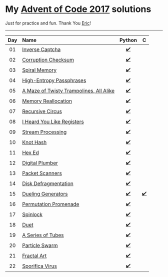 # My [Advent of Code 2017](http://adventofcode.com/2017) solutions
Just for practice and fun. Thank You [Eric](http://was.tl/)!

---

| Day     | Name                                                    | Python                         | C                            |
|:-------:|:--------------------------------------------------------|:------------------------------:|:----------------------------:|
| 01      | [Inverse Captcha][day01]                                | [:heavy_check_mark:][py01]     |                              |
| 02      | [Corruption Checksum][day02]                            | [:heavy_check_mark:][py02]     |                              |
| 03      | [Spiral Memory][day03]                                  | [:heavy_check_mark:][py03]     |                              |
| 04      | [High-Entropy Passphrases][day04]                       | [:heavy_check_mark:][py04]     |                              |
| 05      | [A Maze of Twisty Trampolines, All Alike][day05]        | [:heavy_check_mark:][py05]     |                              |
| 06      | [Memory Reallocation][day06]                            | [:heavy_check_mark:][py06]     |                              |
| 07      | [Recursive Circus][day07]                               | [:heavy_check_mark:][py07]     |                              |
| 08      | [I Heard You Like Registers][day08]                     | [:heavy_check_mark:][py08]     |                              |
| 09      | [Stream Processing][day09]                              | [:heavy_check_mark:][py09]     |                              |
| 10      | [Knot Hash][day10]                                      | [:heavy_check_mark:][py10]     |                              |
| 11      | [Hex Ed][day11]                                         | [:heavy_check_mark:][py11]     |                              |
| 12      | [Digital Plumber][day12]                                | [:heavy_check_mark:][py12]     |                              |
| 13      | [Packet Scanners][day13]                                | [:heavy_check_mark:][py13]     |                              |
| 14      | [Disk Defragmentation][day14]                           | [:heavy_check_mark:][py14]     |                              |
| 15      | [Dueling Generators][day15]                             | [:heavy_check_mark:][py15]     | [:heavy_check_mark:][c15]    |
| 16      | [Permutation Promenade][day16]                          | [:heavy_check_mark:][py16]     |                              |
| 17      | [Spinlock][day17]                                       | [:heavy_check_mark:][py17]     |                              |
| 18      | [Duet][day18]                                           | [:heavy_check_mark:][py18]     |                              |
| 19      | [A Series of Tubes][day19]                              | [:heavy_check_mark:][py19]     |                              |
| 20      | [Particle Swarm][day20]                                 | [:heavy_check_mark:][py20]     |                              |
| 21      | [Fractal Art][day21]                                    | [:heavy_check_mark:][py21]     |                              |
| 22      | [Sporifica Virus][day22]                                | [:heavy_check_mark:][py22]     |                              |

[day01]: https://adventofcode.com/2017/day/1
[day02]: https://adventofcode.com/2017/day/2
[day03]: https://adventofcode.com/2017/day/3
[day04]: https://adventofcode.com/2017/day/4
[day05]: https://adventofcode.com/2017/day/5
[day06]: https://adventofcode.com/2017/day/6
[day07]: https://adventofcode.com/2017/day/7
[day08]: https://adventofcode.com/2017/day/8
[day09]: https://adventofcode.com/2017/day/9
[day10]: https://adventofcode.com/2017/day/10
[day11]: https://adventofcode.com/2017/day/11
[day12]: https://adventofcode.com/2017/day/12
[day13]: https://adventofcode.com/2017/day/13
[day14]: https://adventofcode.com/2017/day/14
[day15]: https://adventofcode.com/2017/day/15
[day16]: https://adventofcode.com/2017/day/16
[day17]: https://adventofcode.com/2017/day/17
[day18]: https://adventofcode.com/2017/day/18
[day19]: https://adventofcode.com/2017/day/19
[day20]: https://adventofcode.com/2017/day/20
[day21]: https://adventofcode.com/2017/day/21
[day22]: https://adventofcode.com/2017/day/22

[py01]: ./01/solution.py
[py02]: ./02/solution.py
[py03]: ./03/solution.py
[py04]: ./04/solution.py
[py05]: ./05/solution.py
[py06]: ./06/solution.py
[py07]: ./07/solution.py
[py08]: ./08/solution.py
[py09]: ./09/solution.py
[py10]: ./10/solution.py
[py11]: ./11/solution.py
[py12]: ./12/solution.py
[py13]: ./13/solution.py
[py14]: ./14/solution.py
[py15]: ./15/solution.py
[py16]: ./16/solution.py
[py17]: ./17/solution.py
[py18]: ./18/solution.py
[py19]: ./19/solution.py
[py20]: ./20/solution.py
[py21]: ./21/solution.py
[py22]: ./22/solution.py

[c15]: ./15/solution.c 
